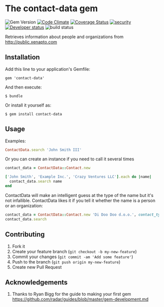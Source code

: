 # The contact-data gem

![Gem Version](http://img.shields.io/gem/v/contact-data.svg?style=flat)&nbsp;[![Code Climate](http://img.shields.io/codeclimate/github/Xenapto/contact-data.svg?style=flat)](https://codeclimate.com/github/Xenapto/contact-data)&nbsp;[![Coverage Status](https://img.shields.io/coveralls/Xenapto/contact-data.svg?style=flat)](https://coveralls.io/r/Xenapto/contact-data?branch=master)
[![security](https://hakiri.io/github/Xenapto/contact-data/develop.svg)](https://hakiri.io/github/Xenapto/contact-data/develop)
[![Developer status](http://img.shields.io/badge/developer-awesome-brightgreen.svg?style=flat)](http://xenapto.com)
![build status](https://circleci.com/gh/Xenapto/contact-data.png?style=shield&circle-token=4c6f3dcc1912d30c8d903ae767f0beee94d9b4e2)

Retrieves information about people and organizations from http://public.xenapto.com

## Installation

Add this line to your application's Gemfile:

    gem 'contact-data'

And then execute:

    $ bundle

Or install it yourself as:

    $ gem install contact-data

## Usage

Examples:

```ruby
ContactData.search 'John Smith III'
```

Or you can create an instance if you need to call it several times

```ruby
contact_data = ContactData::Contact.new

['John Smith', 'Example Inc.', 'Crazy Ventures LLC'].each do |name|
  contact_data.search name
end
```

ContactData will make an intelligent guess at the type of the name but it's not infallible. ContactData likes it if you tell it whether the name is a person or an organization:

```ruby
contact_data = ContactData::Contact.new 'Di Doo Doo d.o.o.', contact_type: :organization
contact_data.search
```

## Contributing

1.  Fork it
1.  Create your feature branch (`git checkout -b my-new-feature`)
1.  Commit your changes (`git commit -am 'Add some feature'`)
1.  Push to the branch (`git push origin my-new-feature`)
1.  Create new Pull Request

## Acknowledgements

1.  Thanks to Ryan Bigg for the guide to making your first gem https://github.com/radar/guides/blob/master/gem-development.md
